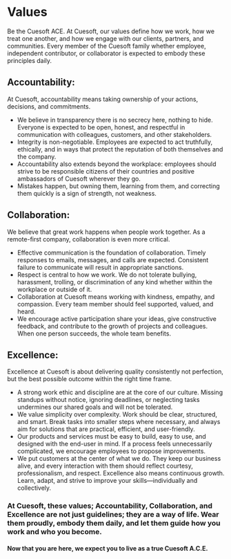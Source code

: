 # Values

Be the Cuesoft ACE. 
At Cuesoft, our values define how we work, how we treat one another, and how we engage with our clients, partners, and communities. Every member of the Cuesoft family whether employee, independent contributor, or collaborator is expected to embody these principles daily.


## Accountability: 
At Cuesoft, accountability means taking ownership of your actions, decisions, and commitments.
* We believe in transparency there is no secrecy here, nothing to hide. Everyone is expected to be open, honest, and respectful in communication with colleagues, customers, and other stakeholders.
* Integrity is non-negotiable. Employees are expected to act truthfully, ethically, and in ways that protect the reputation of both themselves and the company.
* Accountability also extends beyond the workplace: employees should strive to be responsible citizens of their countries and positive ambassadors of Cuesoft wherever they go.
* Mistakes happen, but owning them, learning from them, and correcting them quickly is a sign of strength, not weakness.
 
 
## Collaboration:
We believe that great work happens when people work together. As a remote-first company, collaboration is even more critical.
* Effective communication is the foundation of collaboration. Timely responses to emails, messages, and calls are expected. Consistent failure to communicate will result in appropriate sanctions.
* Respect is central to how we work. We do not tolerate bullying, harassment, trolling, or discrimination of any kind whether within the workplace or outside of it.
* Collaboration at Cuesoft means working with kindness, empathy, and compassion. Every team member should feel supported, valued, and heard.
* We encourage active participation share your ideas, give constructive feedback, and contribute to the growth of projects and colleagues. When one person succeeds, the whole team benefits.


## Excellence: 
Excellence at Cuesoft is about delivering quality consistently not perfection, but the best possible outcome within the right time frame.
* A strong work ethic and discipline are at the core of our culture. Missing standups without notice, ignoring deadlines, or neglecting tasks undermines our shared goals and will not be tolerated.
* We value simplicity over complexity. Work should be clear, structured, and smart. Break tasks into smaller steps where necessary, and always aim for solutions that are practical, efficient, and user-friendly.
* Our products and services must be easy to build, easy to use, and designed with the end-user in mind. If a process feels unnecessarily complicated, we encourage employees to propose improvements.
* We put customers at the center of what we do. They keep our business alive, and every interaction with them should reflect courtesy, professionalism, and respect.
Excellence also means continuous growth. Learn, adapt, and strive to improve your skills—individually and collectively.


### At Cuesoft, these values; Accountability, Collaboration, and Excellence are not just guidelines; they are a way of life. Wear them proudly, embody them daily, and let them guide how you work and who you become.


#### Now that you are here, we expect you to live as a true Cuesoft A.C.E.

